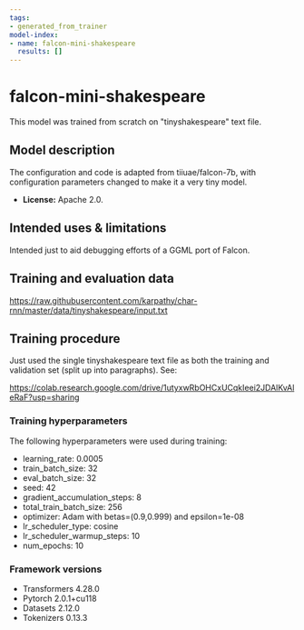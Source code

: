 ```yaml
---
tags:
- generated_from_trainer
model-index:
- name: falcon-mini-shakespeare
  results: []
---
```


<!-- This model card has been generated automatically according to the information the Trainer had access to. You
should probably proofread and complete it, then remove this comment. -->

# falcon-mini-shakespeare

This model was trained from scratch on "tinyshakespeare" text file.

## Model description

The configuration and code is adapted from tiiuae/falcon-7b, with configuration parameters changed to make it a very tiny model.

- **License:** Apache 2.0.

## Intended uses & limitations

Intended just to aid debugging efforts of a GGML port of Falcon.

## Training and evaluation data

https://raw.githubusercontent.com/karpathy/char-rnn/master/data/tinyshakespeare/input.txt

## Training procedure

Just used the single tinyshakespeare text file as both the training and validation set (split up into paragraphs). See:

https://colab.research.google.com/drive/1utyxwRbOHCxUCqkIeei2JDAlKvAleRaF?usp=sharing

### Training hyperparameters

The following hyperparameters were used during training:
- learning_rate: 0.0005
- train_batch_size: 32
- eval_batch_size: 32
- seed: 42
- gradient_accumulation_steps: 8
- total_train_batch_size: 256
- optimizer: Adam with betas=(0.9,0.999) and epsilon=1e-08
- lr_scheduler_type: cosine
- lr_scheduler_warmup_steps: 10
- num_epochs: 10

### Framework versions

- Transformers 4.28.0
- Pytorch 2.0.1+cu118
- Datasets 2.12.0
- Tokenizers 0.13.3
